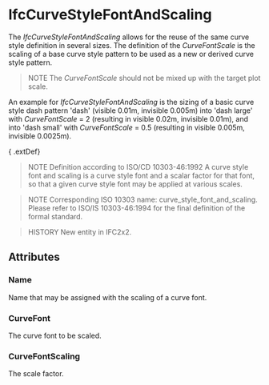 # IfcCurveStyleFontAndScaling

The _IfcCurveStyleFontAndScaling_ allows for the reuse of the same curve style definition in several sizes. The definition of the _CurveFontScale_ is the scaling of a base curve style pattern to be used as a new or derived curve style pattern.

> NOTE The _CurveFontScale_ should not be mixed up with the target plot scale.

An example for _IfcCurveStyleFontAndScaling_ is the sizing of a basic curve style dash pattern 'dash' (visible 0.01m, invisible 0.005m) into 'dash large' with _CurveFontScale_ = 2 (resulting in visible 0.02m, invisible 0.01m), and into 'dash small' with _CurveFontScale_ = 0.5 (resulting in visible 0.005m, invisible 0.0025m).

{ .extDef}
> NOTE Definition according to ISO/CD 10303-46:1992
> A curve style font and scaling is a curve style font and a scalar factor for that font, so that a given curve style font may be applied at various scales.

> NOTE Corresponding ISO 10303 name: curve_style_font_and_scaling. Please refer to ISO/IS 10303-46:1994 for the final definition of the formal standard.

> HISTORY New entity in IFC2x2.

## Attributes

### Name
Name that may be assigned with the scaling of a curve font.

### CurveFont
The curve font to be scaled.

### CurveFontScaling
The scale factor.
